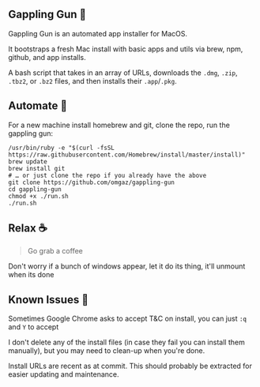 ## Gappling Gun :gun:

Gappling Gun is an automated app installer for MacOS.

It bootstraps a fresh Mac install with basic apps and utils via brew, npm, github, and app installs.

A bash script that takes in an array of URLs, downloads the `.dmg`, `.zip`, `.tbz2`, or `.bz2` files, and then installs their `.app`/`.pkg`.

## Automate :robot:

For a new machine install homebrew and git, clone the repo, run the gappling gun:

```shell
/usr/bin/ruby -e "$(curl -fsSL https://raw.githubusercontent.com/Homebrew/install/master/install)"
brew update
brew install git
# … or just clone the repo if you already have the above
git clone https://github.com/omgaz/gappling-gun
cd gappling-gun
chmod +x ./run.sh
./run.sh
```

## Relax :coffee:

> Go grab a coffee

Don't worry if a bunch of windows appear, let it do its thing, it'll unmount when its done

## Known Issues :bug:

Sometimes Google Chrome asks to accept T&C on install, you can just `:q` and `Y` to accept

I don't delete any of the install files (in case they fail you can install them manually), but you may need to clean-up when you're done.

Install URLs are recent as at commit. This should probably be extracted for easier updating and maintenance.

